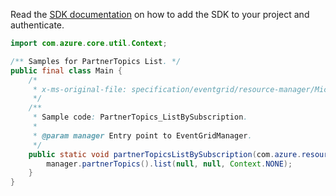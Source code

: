 Read the [SDK documentation](https://github.com/Azure/azure-sdk-for-java/blob/azure-resourcemanager-eventgrid_1.2.0-beta.1/sdk/eventgrid/azure-resourcemanager-eventgrid/README.md) on how to add the SDK to your project and authenticate.

```java
import com.azure.core.util.Context;

/** Samples for PartnerTopics List. */
public final class Main {
    /*
     * x-ms-original-file: specification/eventgrid/resource-manager/Microsoft.EventGrid/preview/2021-10-15-preview/examples/PartnerTopics_ListBySubscription.json
     */
    /**
     * Sample code: PartnerTopics_ListBySubscription.
     *
     * @param manager Entry point to EventGridManager.
     */
    public static void partnerTopicsListBySubscription(com.azure.resourcemanager.eventgrid.EventGridManager manager) {
        manager.partnerTopics().list(null, null, Context.NONE);
    }
}
```
